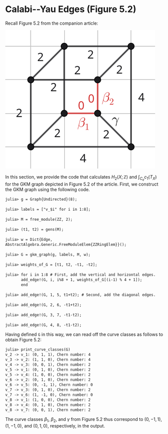 # Calabi--Yau Edges (Figure 5.2)

Recall Figure 5.2 from the companion article:

![Figure 5.2 from the companion article](../img/3dk1_example.svg)

In this section, we provide the code that calculates $H_2(X;\mathbb{Z})$ and $\int_{C_e} c_1(T_X)$ for the GKM graph depicted in Figure 5.2 of the article.
First, we construct the GKM graph using the following code.

```jldoctest Figure_5_2; setup = :(using Oscar, GKMtools) 
julia> g = Graph{Undirected}(8);

julia> labels = ["v_$i" for i in 1:8];

julia> M = free_module(ZZ, 2);

julia> (t1, t2) = gens(M);

julia> w = Dict{Edge, AbstractAlgebra.Generic.FreeModuleElem{ZZRingElem}}();

julia> G = gkm_graph(g, labels, M, w);

julia> weights_of_G = [t1, t2, -t1, -t2];

julia> for i in 1:8 # First, add the vertical and horizontal edges.
       add_edge!(G, i, i%8 + 1, weights_of_G[(i-1) % 4 + 1]);
       end

julia> add_edge!(G, 1, 5, t1+t2); # Second, add the diagonal edges.

julia> add_edge!(G, 2, 6, -t1+t2);

julia> add_edge!(G, 3, 7, -t1-t2);

julia> add_edge!(G, 4, 8, -t1-t2);
```

Having defined `G` in this way, we can read off the curve classes as follows to obtain Figure 5.2:

```jldoctest Figure_5_2
julia> print_curve_classes(G)
v_2 -> v_1: (0, 1, 1), Chern number: 4
v_3 -> v_2: (1, 1, 0), Chern number: 4
v_4 -> v_3: (0, 0, 1), Chern number: 2
v_5 -> v_1: (0, 1, 0), Chern number: 2
v_5 -> v_4: (1, 0, 0), Chern number: 2
v_6 -> v_2: (0, 1, 0), Chern number: 2
v_6 -> v_5: (0, -1, 1), Chern number: 0
v_7 -> v_3: (0, 1, 0), Chern number: 2
v_7 -> v_6: (1, -1, 0), Chern number: 0
v_8 -> v_1: (1, 0, 0), Chern number: 2
v_8 -> v_4: (0, 1, 0), Chern number: 2
v_8 -> v_7: (0, 0, 1), Chern number: 2
```

The curve classes $\beta_1$, $\beta_2$, and $\gamma$ from Figure 5.2 thus correspond to $(0, -1, 1)$, $(1, -1, 0)$, and $(0, 1, 0)$, respectively, in the output.
